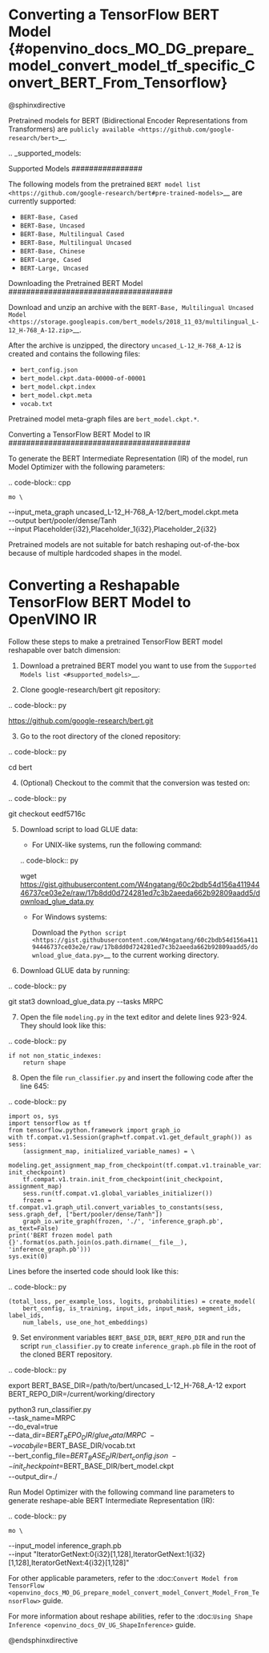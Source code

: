 # Converting a TensorFlow BERT Model {#openvino_docs_MO_DG_prepare_model_convert_model_tf_specific_Convert_BERT_From_Tensorflow}

@sphinxdirective

Pretrained models for BERT (Bidirectional Encoder Representations from Transformers) are
`publicly available <https://github.com/google-research/bert>`__.

.. _supported_models:

Supported Models
################

The following models from the pretrained `BERT model list <https://github.com/google-research/bert#pre-trained-models>`__ are currently supported:

* ``BERT-Base, Cased``
* ``BERT-Base, Uncased``
* ``BERT-Base, Multilingual Cased``
* ``BERT-Base, Multilingual Uncased``
* ``BERT-Base, Chinese``
* ``BERT-Large, Cased``
* ``BERT-Large, Uncased``

Downloading the Pretrained BERT Model
#####################################

Download and unzip an archive with the `BERT-Base, Multilingual Uncased Model <https://storage.googleapis.com/bert_models/2018_11_03/multilingual_L-12_H-768_A-12.zip>`__.

After the archive is unzipped, the directory ``uncased_L-12_H-768_A-12`` is created and contains the following files:

* ``bert_config.json``
* ``bert_model.ckpt.data-00000-of-00001``
* ``bert_model.ckpt.index``
* ``bert_model.ckpt.meta``
* ``vocab.txt``

Pretrained model meta-graph files are ``bert_model.ckpt.*``.

Converting a TensorFlow BERT Model to IR
#########################################

To generate the BERT Intermediate Representation (IR) of the model, run Model Optimizer with the following parameters:

.. code-block:: cpp

    mo \
   --input_meta_graph uncased_L-12_H-768_A-12/bert_model.ckpt.meta \
   --output bert/pooler/dense/Tanh                                 \
   --input Placeholder{i32},Placeholder_1{i32},Placeholder_2{i32}


Pretrained models are not suitable for batch reshaping out-of-the-box because of multiple hardcoded shapes in the model.

Converting a Reshapable TensorFlow BERT Model to OpenVINO IR
=============================================================

Follow these steps to make a pretrained TensorFlow BERT model reshapable over batch dimension:

1. Download a pretrained BERT model you want to use from the `Supported Models list <#supported_models>`__.

2. Clone google-research/bert git repository:

.. code-block:: py

   https://github.com/google-research/bert.git

3. Go to the root directory of the cloned repository:

.. code-block:: py

   cd bert

4. (Optional) Checkout to the commit that the conversion was tested on:

.. code-block:: py

   git checkout eedf5716c

5. Download script to load GLUE data:

   * For UNIX-like systems, run the following command:

   .. code-block:: py

      wget https://gist.githubusercontent.com/W4ngatang/60c2bdb54d156a41194446737ce03e2e/raw/17b8dd0d724281ed7c3b2aeeda662b92809aadd5/download_glue_data.py

   * For Windows systems:

      Download the `Python script <https://gist.githubusercontent.com/W4ngatang/60c2bdb54d156a41194446737ce03e2e/raw/17b8dd0d724281ed7c3b2aeeda662b92809aadd5/download_glue_data.py>`__ to the current working directory.

6. Download GLUE data by running:

.. code-block:: py

   git stat3 download_glue_data.py --tasks MRPC

7. Open the file ``modeling.py`` in the text editor and delete lines 923-924. They should look like this:

.. code-block:: py

    if not non_static_indexes:
        return shape

8. Open the file ``run_classifier.py`` and insert the following code after the line 645:

.. code-block:: py

    import os, sys
    import tensorflow as tf
    from tensorflow.python.framework import graph_io
    with tf.compat.v1.Session(graph=tf.compat.v1.get_default_graph()) as sess:
        (assignment_map, initialized_variable_names) = \
            modeling.get_assignment_map_from_checkpoint(tf.compat.v1.trainable_variables(), init_checkpoint)
        tf.compat.v1.train.init_from_checkpoint(init_checkpoint, assignment_map)
        sess.run(tf.compat.v1.global_variables_initializer())
        frozen = tf.compat.v1.graph_util.convert_variables_to_constants(sess, sess.graph_def, ["bert/pooler/dense/Tanh"])
        graph_io.write_graph(frozen, './', 'inference_graph.pb', as_text=False)
    print('BERT frozen model path {}'.format(os.path.join(os.path.dirname(__file__), 'inference_graph.pb')))
    sys.exit(0)

Lines before the inserted code should look like this:

.. code-block:: py

    (total_loss, per_example_loss, logits, probabilities) = create_model(
        bert_config, is_training, input_ids, input_mask, segment_ids, label_ids,
        num_labels, use_one_hot_embeddings)


9. Set environment variables ``BERT_BASE_DIR``, ``BERT_REPO_DIR`` and run the script ``run_classifier.py`` to create ``inference_graph.pb`` file in the root of the cloned BERT repository.

.. code-block:: py

   export BERT_BASE_DIR=/path/to/bert/uncased_L-12_H-768_A-12
   export BERT_REPO_DIR=/current/working/directory

   python3 run_classifier.py \
       --task_name=MRPC \
       --do_eval=true \
       --data_dir=$BERT_REPO_DIR/glue_data/MRPC \
       --vocab_file=$BERT_BASE_DIR/vocab.txt \
       --bert_config_file=$BERT_BASE_DIR/bert_config.json \
       --init_checkpoint=$BERT_BASE_DIR/bert_model.ckpt \
       --output_dir=./

Run Model Optimizer with the following command line parameters to generate reshape-able BERT Intermediate Representation (IR):

.. code-block:: py

    mo \
   --input_model inference_graph.pb \
   --input "IteratorGetNext:0{i32}[1,128],IteratorGetNext:1{i32}[1,128],IteratorGetNext:4{i32}[1,128]"

For other applicable parameters, refer to the :doc:`Convert Model from TensorFlow <openvino_docs_MO_DG_prepare_model_convert_model_Convert_Model_From_TensorFlow>` guide.

For more information about reshape abilities, refer to the :doc:`Using Shape Inference <openvino_docs_OV_UG_ShapeInference>` guide.

@endsphinxdirective
